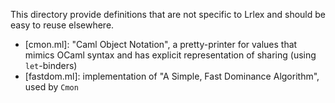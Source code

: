 This directory provide definitions that are not specific to Lrlex and should be
easy to reuse elsewhere.

- [cmon.ml]: "Caml Object Notation", a pretty-printer for values that mimics
  OCaml syntax and has explicit representation of sharing (using `let`-binders)
- [fastdom.ml]: implementation of "A Simple, Fast Dominance Algorithm", used by 
  `Cmon`
